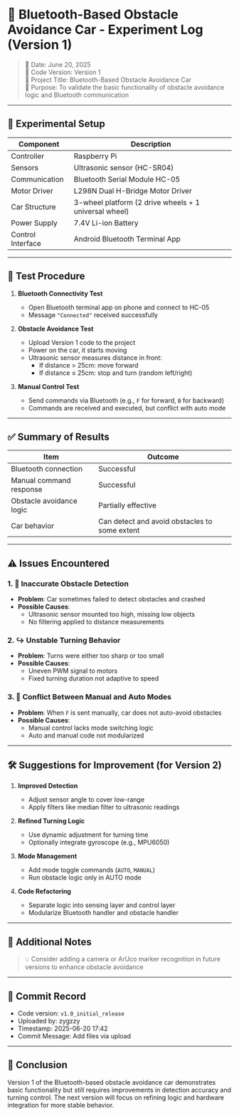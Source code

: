 # 🚗 Bluetooth-Based Obstacle Avoidance Car - Experiment Log (Version 1)

> 📅 Date: June 20, 2025  
> 🧪 Code Version: Version 1  
> 🧠 Project Title: Bluetooth-Based Obstacle Avoidance Car  
> 🎯 Purpose: To validate the basic functionality of obstacle avoidance logic and Bluetooth communication

---

## 🔧 Experimental Setup

| Component | Description |
|-----------|-------------|
| Controller | Raspberry Pi |
| Sensors | Ultrasonic sensor (HC-SR04) |
| Communication | Bluetooth Serial Module HC-05 |
| Motor Driver | L298N Dual H-Bridge Motor Driver |
| Car Structure | 3-wheel platform (2 drive wheels + 1 universal wheel) |
| Power Supply | 7.4V Li-ion Battery |
| Control Interface | Android Bluetooth Terminal App |

---

## 🧪 Test Procedure

1. **Bluetooth Connectivity Test**
   - Open Bluetooth terminal app on phone and connect to HC-05
   - Message `"Connected"` received successfully

2. **Obstacle Avoidance Test**
   - Upload Version 1 code to the project
   - Power on the car, it starts moving
   - Ultrasonic sensor measures distance in front:
     - If distance > 25cm: move forward
     - If distance ≤ 25cm: stop and turn (random left/right)

3. **Manual Control Test**
   - Send commands via Bluetooth (e.g., `F` for forward, `B` for backward)
   - Commands are received and executed, but conflict with auto mode

---

## ✅ Summary of Results

| Item | Outcome |
|------|---------|
| Bluetooth connection | Successful |
| Manual command response | Successful |
| Obstacle avoidance logic | Partially effective |
| Car behavior | Can detect and avoid obstacles to some extent |

---

## ⚠️ Issues Encountered

### 1. 🚧 Inaccurate Obstacle Detection

- **Problem**: Car sometimes failed to detect obstacles and crashed
- **Possible Causes**:
  - Ultrasonic sensor mounted too high, missing low objects
  - No filtering applied to distance measurements

### 2. ↪️ Unstable Turning Behavior

- **Problem**: Turns were either too sharp or too small
- **Possible Causes**:
  - Uneven PWM signal to motors
  - Fixed turning duration not adaptive to speed

### 3. 🔁 Conflict Between Manual and Auto Modes

- **Problem**: When `F` is sent manually, car does not auto-avoid obstacles
- **Possible Causes**:
  - Manual control lacks mode switching logic
  - Auto and manual code not modularized

---

## 🛠️ Suggestions for Improvement (for Version 2)

1. **Improved Detection**
   - Adjust sensor angle to cover low-range
   - Apply filters like median filter to ultrasonic readings

2. **Refined Turning Logic**
   - Use dynamic adjustment for turning time
   - Optionally integrate gyroscope (e.g., MPU6050)

3. **Mode Management**
   - Add mode toggle commands (`AUTO`, `MANUAL`)
   - Run obstacle logic only in AUTO mode

4. **Code Refactoring**
   - Separate logic into sensing layer and control layer
   - Modularize Bluetooth handler and obstacle handler

---

## 📸 Additional Notes

> 💡 Consider adding a camera or ArUco marker recognition in future versions to enhance obstacle avoidance

---

## 🧾 Commit Record

- Code version: `v1.0_initial_release`
- Uploaded by: zygzzy
- Timestamp: 2025-06-20 17:42
- Commit Message: Add files via upload

---

## 🏁 Conclusion

Version 1 of the Bluetooth-based obstacle avoidance car demonstrates basic functionality but still requires improvements in detection accuracy and turning control. The next version will focus on refining logic and hardware integration for more stable behavior.
